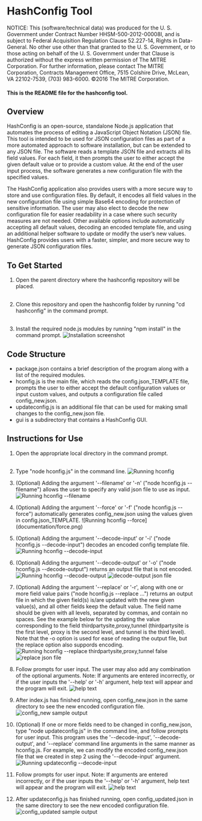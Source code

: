 # HashConfig Tool

NOTICE: This (software/technical data) was produced for the U. S. Government 
under Contract Number HHSM-500-2012-00008I, and is subject to Federal 
Acquisition Regulation Clause 52.227-14, Rights in Data-General. No other use 
other than that granted to the U. S. Government, or to those acting on behalf 
of the U. S. Government under that Clause is authorized without the express 
written permission of The MITRE Corporation. For further information, please 
contact The MITRE Corporation, Contracts Management Office, 7515 Colshire 
Drive, McLean, VA 22102-7539, (703) 983-6000.
 ©2016 The MITRE Corporation.

#### This is the README file for the hashconfig tool.

## Overview
HashConfig is an open-source, standalone Node.js application that automates the 
process of editing a JavaScript Object Notation (JSON) file. This tool is 
intended to be used for JSON configuration files as part of a more automated 
approach to software installation, but can be extended to any JSON file. 
The software reads a template JSON file and extracts all its field values. For 
each field, it then prompts the user to either accept the given default value 
or to provide a custom value. At the end of the user input process, the 
software generates a new configuration file with the specified values.

The HashConfig application also provides users with a more secure way to store 
and use configuration files. By default, it encodes all field values in the new 
configuration file using simple Base64 encoding for protection of sensitive 
information. The user may also elect to decode the new configuration file for 
easier readability in a case where such security measures are not needed. Other 
available options include automatically accepting all default values, decoding 
an encoded template file, and using an additional helper software to update or 
modify the user’s new values. HashConfig provides users with a faster, simpler, 
and more secure way to generate JSON configuration files.


## To Get Started
1. Open the parent directory where the hashconfig repository will be placed.  
&nbsp;

2. Clone this repository and open the hashconfig folder by running "cd 
hashconfig" in the command prompt.  
&nbsp;

3. Install the required node.js modules by running "npm install" in the command 
prompt. 
![Installation screenshot](documentation/npminstall.png)
 
 
## Code Structure
* package.json contains a brief description of the program along with a list of 
the required modules.
* hconfig.js is the main file, which reads the config.json_TEMPLATE file, 
prompts the user to either accept the default configuration values or input 
custom values, and outputs a configuration file called config_new.json.
* updateconfig.js is an additional file that can be used for making small 
changes to the config_new.json file.
* gui is a subdirectory that contains a HashConfig GUI.

## Instructions for Use
1. Open the appropriate local directory in the command prompt.  
&nbsp;

2. Type "node hconfig.js" in the command line.
![Running hconfig](documentation/hconfig.png)

3. (Optional) Adding the argument '--filename' or '-n' ("node hconfig.js --filename") 
allows the user to specify any valid json file to use as input.
![Running hconfig --filename](documentation/filename.png)  

4. (Optional) Adding the argument '--force' or '-f' ("node hconfig.js --force") 
automatically generates config_new.json using the values given in 
config.json_TEMPLATE.
![Running hconfig --force]  (documentation/force.png)

5. (Optional) Adding the argument '--decode-input' or '-i' ("node hconfig.js 
--decode-input") decodes an encoded config template file. 
![Running hconfig --decode-input](documentation/decodeinput.png)

6. (Optional) Adding the argument '--decode-output' or '-o' ("node hconfig.js 
--decode-output") returns an output file that is not encoded.
![Running hconfig --decode-output](documentation/decodeoutput.png)
![decode-output json file](documentation/decodeoutputjson.png)

7. (Optional) Adding the argument '--replace' or '-r', along with one or more field value pairs ("node hconfig.js 
--replace <field1> <value1> <field2> <value2> ...") returns an output file in which the given field(s) is/are updated with the new given
value(s), and all other fields keep the default value. The field name should be given with all levels, separated
by commas, and contain no spaces. See the example below for the updating the value corresponding to the field 
thirdpartysite,proxy,tunnel (thirdpartysite is the first level, proxy is the second level, and tunnel is the third 
level). Note that the -o option is used for ease of reading the output file, but the replace option also suppords encoding.
![Running hconfig --replace thirdpartysite,proxy,tunnel false](documentation/replace.png)
![replace json file](documentation/replacejson.png)


8. Follow prompts for user input. The user may also add any combination of the 
optional arguments. Note: If arguments are entered incorrectly, or if the user 
inputs the '--help' or '-h' argument, help text will appear and the program 
will exit.
![help text](documentation/help.png)

9. After index.js has finished running, open config_new.json in the same 
directory to see the new encoded configuration file.
![config_new sample output](documentation/confignew.png)

10. (Optional) If one or more fields need to be changed in config_new.json, type "node 
updateconfig.js" in the command line, and follow prompts for user input. This 
program uses the '--decode-input', '--decode-output', and '--replace' command line arguments 
in the same manner as hconfig.js. For example, we can modify the encoded 
config_new.json file that we created in step 2 using the '--decode-input' 
argument.
![Running updateconfig --decode-input](documentation/updateconfig.png)

11. Follow prompts for user input. Note: If arguments are entered incorrectly, 
or if the user inputs the '--help' or '-h' argument, help text will appear and 
the program will exit.
![help text](documentation/helpupdate.png)

12. After updateconfig.js has finished running, open config_updated.json in the 
same directory to see the new encoded configuration file.
![config_updated sample output](documentation/configupdated.png)
